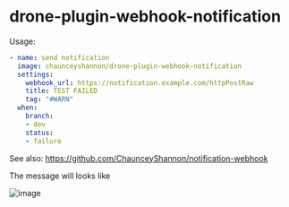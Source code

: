 # drone-plugin-webhook-notification

Usage:

```yaml
- name: send notification
  image: chaunceyshannon/drone-plugin-webhook-notification
  settings:
    webhook_url: https://notification.example.com/httpPostRaw
    title: TEST FAILED
    tag: "#WARN"
  when:
    branch: 
    - dev
    status:
    - failure 
```

See also: https://github.com/ChaunceyShannon/notification-webhook

The message will looks like

![image](https://user-images.githubusercontent.com/87258078/148642462-93ce8689-523a-461b-a865-cd5bd2a4b30d.png)
